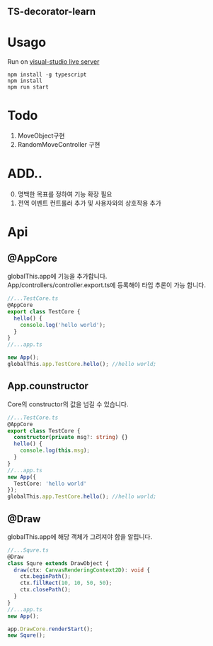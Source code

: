 TS-decorator-learn
-------

# Usago 
Run on [visual-studio live server](https://marketplace.visualstudio.com/items?itemName=ritwickdey.LiveServer)
```
npm install -g typescript
npm install
npm run start
```

# Todo
1. MoveObject구현
2. RandomMoveController 구현

# ADD..
0. 명백한 목표를 정하여 기능 확장 필요
1. 전역 이벤트 컨트롤러 추가 및 사용자와의 상호작용 추가

# Api

## @AppCore
globalThis.app에 기능을 추가합니다.   
App/controllers/controller.export.ts에 등록해야 타입 추론이 가능 합니다.   

```typescript
//...TestCore.ts
@AppCore
export class TestCore {
  hello() {
    console.log('hello world');
  }
}
//...app.ts

new App();
globalThis.app.TestCore.hello(); //hello world;
```

## App.counstructor 
Core의 constructor의 값을 넘길 수 있습니다.
```typescript
//...TestCore.ts
@AppCore
export class TestCore {
  constructor(private msg?: string) {}
  hello() {
    console.log(this.msg);
  }
}
//...app.ts
new App({
  TestCore: 'hello world'
});
globalThis.app.TestCore.hello(); //hello world;
```

## @Draw
globalThis.app에 해당 객체가 그려져야 함을 알립니다.   
```typescript
//...Squre.ts
@Draw
class Squre extends DrawObject {
  draw(ctx: CanvasRenderingContext2D): void {
    ctx.beginPath();
    ctx.fillRect(10, 10, 50, 50);
    ctx.closePath();
  }
}
//...app.ts
new App();

app.DrawCore.renderStart();
new Squre();
```
